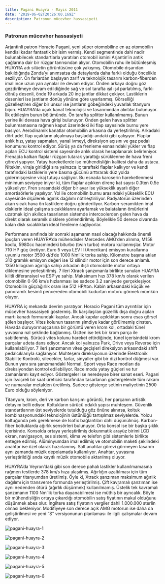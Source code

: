 ```yaml
---
title: Pagani Huayra - Mayıs 2011
date: "2019-06-02T20:26:00.169Z"
description: Patronun mücevher hassasiyeti
---
```


### Patronun mücevher hassasiyeti

Arjantinli patron Horacio Pagani, yeni süper otomobiline en az otomobilin kendisi kadar fantastik bir isim vermiş. Kendi segmentinde dahi nadir bulunabilecek standartlarla yaratılan otomobil ismini Arjantin’in antik çağlarına dair bir rüzgar tanrısından alıyor. Otomobilin ruhu ile bütünleşmiş HUAYRA adı silüetin görüntüsüne çok yakışmış. Otomobile dışarıdan bakıldığında Zonda’yı anımsatsa da detaylarda daha farklı olduğu öncelikle seziliyor. Ön farlardan başlayan zarif ve teknolojik tasarım karbon-fiberden imal ince uzun yan aynalar ile devam ediyor. Önden arkaya doğru göz gezdirilmeye devam edildiğinde sağ ve sol tarafta ışıl ışıl parlatılmış, farklı dönüş desenli, önde 19 arkada 20 inç jantlar dikkat çekiyor. Lastiklerin desenleri ise jantların dönüş yönüne göre uyarlanmış. Görselliği güzelleştiren diğer bir unsur ise jantların göbeğindeki yuvarlak titanyum bijon. HUAYRA’da uçak kanat teknolojisi ve tasarımından alıntılar bulunuyor. İlk etkileşim burun bölümünde. Ön tarafta splitter kullanılmamış. Bunun yerine iki devasa hava girişi bulunuyor. Önden gelen hava splitter bulunmamasına rağmen kaput üzerindeki iki flap sayesinde burnu yere basıyor. Aerodinamik kanatlar otomobilin arkasına da yerleştirilmiş. Arkadaki dört adet flap uçakların alçalmaya başladığı andaki gibi çalışıyor. Flaplar anlık hızı, yatay sapmaları, yanal ivmeyi, direksiyon açısını ve gaz pedalı konumunu kontrol ediyor. Sürüş ya da frenleme esnasındaki yükler ve flap açıları ECU kontrol sistemi sayesinde anlık olarak hesaplanarak belirleniyor. Frenajda kalkan flaplar rüzgarı tutarak yarattığı sürüklenme ile hava freni görevi yapıyor. Yatay hareketlerde ise mühendisliğin kalitesi daha da ustaca. Nitekim, viraja girildiği sıra yalnızca iç taraftaki flaplar kalkıyor ve kendi tarafındaki lastiklerin yere basma gücünü arttırarak düz yolda gidermişçesine viraj tutuşu sağlıyor. Bu esnada karoserin hareketlenmesi minimum seviyeye iniyor ki, tüm flaplar açıkken direnç kat sayısı 0.3ten 0.5e yükseliyor. Fren sırasındaki diğer bir ayar ise yükseklik ayarlı diğer amortisörlerle yapılıyor. Yol ile otomobilin burnu arasındaki yükseklik ECU sayesinde ölçülerek ağırlık dağılımı nötrleştiriliyor. Radyatörün üzerinden akan sıcak hava ön lastiklere doğru gönderiliyor. Karbon-seramikten imal disklerin ideal çalışma sıcaklıklarını ayarlamak ve balataların ömürlerini uzatmak için akıllıca tasarlanan sistemde intercoolerden gelen hava da direkt olarak seramik disklere yönlendirilmiş. Böylelikle 50 derece civarında kalan disk sıcaklıkları ideal frenleme sağlıyorlar.

Performans sınıfında bir sonraki aşamanın nasıl olacağı hakkında önemli ipuçları veren HUAYRA’da mühendisler Mercedes AMG’den alınma, M158 kodlu, 5980cc hacmindeki biturbo (twin turbo) motoru kullanmışlar. Motor 710 HP güç üretiyor. Euro 5 veya LEV II (Amerikan) emisyon kurallarına uyumlu motor 3500 d/d’de 1000 Nm’lik torka sahip. Kilometre başına atılan 310 gramlık emisyon değeri ise 12 silindir motor için son derece anlamlı. 1350 kilogram ağırlığa sahip arkadan itişli otomobilde motor ortaya diklemesine yerleştirilmiş. 7 ileri Xtrack şanzımanla birlikte sunulan HUAYRA kilitli diferansiyel ve ESP’ye sahip. Maksimum hızı 378 km/s olarak verilen otomobilin 0-96 km/s hızlanması ise sadece 3.2 saniyede gerçekleşiyor. Otomobilin güç/ağırlık oranı ise 512 HP/ton. Kabin arkasındaki küçük ve panoramik kesimli pencereden otomobili kudurtan motoru görmek mümkün oluyor.

HUAYRA iç mekanda devrim yaratıyor. Horacio Pagani tüm ayrıntılar için mücevher hassasiyeti göstermiş. İlk karşılaşılan güzellik dışa doğru açılan martı kanadı formundaki kapılar. Ancak kapılar açıldıktan sonra esas görsel şölen başlıyor. Vites kolunun tasarımı şimdiye kadar görülmemiş cinsten. Havada duruyormuşçasına bir görüntü veren krom kol, ortadaki tünel yuvasına nal şeklinde bağlanmış. Üstten ise tek bir krom parça ile sabitlenmiş. Sürücü vites kolunu hareket ettirdiğinde, tünel içerisindeki krom parçalar adeta dans ediyor. Ancak kol yalnızca Park, Drive veya Reverse için kullanılabiliyor. 7 ileri şanzımanın vites geçişleri direksiyon arkasındaki shift pedalcıklarıyla sağlanıyor. Muhteşem direksiyonun üzerinde Elektronik Stabilite Kontrolü, silecekler, farlar, sinyaller gibi bir dizi kontrol düğmesi var. Bunun yanı sıra şanzımandaki Normal, Sport veya Race modları da direksiyondan kontrol edilebiliyor. Race modu yatay güçleri ve tur zamanlarını kayıt ediyor. Göstergeler ise neredeyse birer sanat eseri. Pagani için İsviçreli bir saat üreticisi tarafından tasarlanan göstergelerde tüm rakam ve numaralar metalden üretilmiş. Sadece gösterge setinin maliyetinin 2500 Euro olduğu söyleniyor.

Titanyum, krom, deri ve karbon karışımı görüntü, her parçanın artistik detayını belli ediyor. Koltukların sürücü odaklı yapısı muhteşem. Güvenlik standartlarının üst seviyelerde tutulduğu göz önüne alınırsa, koltuk kombinasyonundaki teknolojinin üstünlüğü tartışılmaz seviyelerde. Yolcu koltuğunda pek gerekmese de Isofix bağlantıları dahi düşünülmüş. Karbon-fiber koltuklarda ağırlık sensörleri bulunuyor. Orta konsol ise bir başka şıklık içerisinde. Konsolda ortaya yerleştirilmiş dokunmatik arayüz birimi LCD ekran, navigasyon, ses sistemi, klima ve telefon gibi sistemlerle birlikte entegre edilmiş. Alüminyumdan imal edilmiş ve otomobilin maketi şeklindeki anahtar ise özel olarak hazırlanmış. Salt anahtar görevi görmeyen tasarım aynı zamanda müzik depolamada kullanılıyor. Anahtar, yuvasına yerleştirildiği anda kayıtlı müzik otomobile aktarılmış oluyor.

HUAYRA’da Veyron’daki gibi son derece pahalı lastikler kullanılmamasına rağmen testlerde 378 km/s hıza ulaşılmış. Ağırlığın azaltılması için tüm parçalar titanyumdan üretilmiş. Öyle ki, Xtrack şanzıman maksimum ağırlık dağılımı için transverse formunda yerleştirilmiş. Çift kavramalı şanzıman ise aynı nedenden ötürü (ağırlık düşürmek) kullanılmamış. Üstelik tek kavramalı şanzımanın 1100 Nm’lik torka dayanabilmesi ise müthiş bir ayrıcalık. Böyle bir mühendisliğin ortaya çıkardığı otomobilin satış fiyatının makul olduğunu düşünmek abes olur. İngiltere satış fiyatının vergiler dahil 1.000.000 sterlin olması bekleniyor. Modifiyeye son derece açık AMG motorun ise daha da geliştirilmesi ve yeni “S” versiyonunun planlaması ile ilgili çalışmalar devam ediyor.


![pagani-huayra-1](./pagani-huayra-1.jpg)

![pagani-huayra-2](./pagani-huayra-2.jpg)

![pagani-huayra-3](./pagani-huayra-3.jpg)

![pagani-huayra-4](./pagani-huayra-4.jpg)

![pagani-huayra-5](./pagani-huayra-5.jpg)

![pagani-huayra-6](./pagani-huayra-6.jpg)